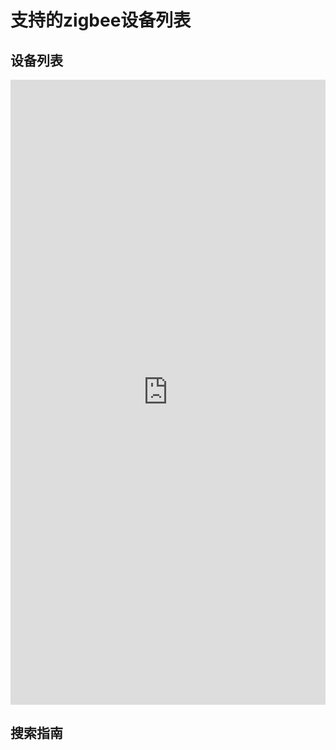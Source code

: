 # 支持的zigbee设备列表

## 设备列表

<iframe  
 height="1000" 
 width="100%" 
 src="https://www.zigbee2mqtt.io/supported-devices/"  
 frameborder="0"  
 allowfullscreen>
 </iframe>


 ## 搜索指南

 
